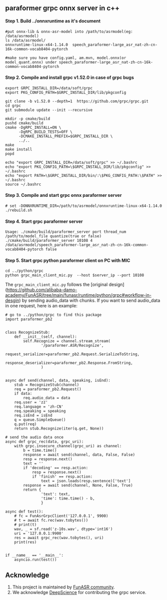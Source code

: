 ## paraformer grpc onnx server in c++

#### Step 1. Build ../onnxruntime as it's document
```
#put onnx-lib & onnx-asr-model into /path/to/asrmodel(eg: /data/asrmodel)
ls /data/asrmodel/
onnxruntime-linux-x64-1.14.0  speech_paraformer-large_asr_nat-zh-cn-16k-common-vocab8404-pytorch

#make sure you have config.yaml, am.mvn, model.onnx(or model_quant.onnx) under speech_paraformer-large_asr_nat-zh-cn-16k-common-vocab8404-pytorch

```

#### Step 2. Compile and install grpc v1.52.0 in case of grpc bugs
```
export GRPC_INSTALL_DIR=/data/soft/grpc
export PKG_CONFIG_PATH=$GRPC_INSTALL_DIR/lib/pkgconfig

git clone -b v1.52.0 --depth=1  https://github.com/grpc/grpc.git
cd grpc
git submodule update --init --recursive

mkdir -p cmake/build
pushd cmake/build
cmake -DgRPC_INSTALL=ON \
      -DgRPC_BUILD_TESTS=OFF \
      -DCMAKE_INSTALL_PREFIX=$GRPC_INSTALL_DIR \
      ../..
make
make install
popd

echo "export GRPC_INSTALL_DIR=/data/soft/grpc" >> ~/.bashrc
echo "export PKG_CONFIG_PATH=\$GRPC_INSTALL_DIR/lib/pkgconfig" >> ~/.bashrc
echo "export PATH=\$GRPC_INSTALL_DIR/bin/:\$PKG_CONFIG_PATH:\$PATH" >> ~/.bashrc
source ~/.bashrc
```

#### Step 3. Compile and start grpc onnx paraformer server
```
# set -DONNXRUNTIME_DIR=/path/to/asrmodel/onnxruntime-linux-x64-1.14.0
./rebuild.sh
```

#### Step 4. Start grpc paraformer server
```
Usage: ./cmake/build/paraformer_server port thread_num /path/to/model_file quantize(true or false)
./cmake/build/paraformer_server 10108 4 /data/asrmodel/speech_paraformer-large_asr_nat-zh-cn-16k-common-vocab8404-pytorch false
```

#### Step 5. Start grpc python paraformer client  on PC with MIC
```
cd ../python/grpc
python grpc_main_client_mic.py  --host $server_ip --port 10108
```

The `grpc_main_client_mic.py` follows the [original design] (https://github.com/alibaba-damo-academy/FunASR/tree/main/funasr/runtime/python/grpc#workflow-in-desgin) by sending audio_data with chunks. If you want to send audio_data in one request, here is an example:

```
# go to ../python/grpc to find this package
import paraformer_pb2


class RecognizeStub:
    def __init__(self, channel):
        self.Recognize = channel.stream_stream(
                '/paraformer.ASR/Recognize',
                request_serializer=paraformer_pb2.Request.SerializeToString,
                response_deserializer=paraformer_pb2.Response.FromString,
                )


async def send(channel, data, speaking, isEnd):
    stub = RecognizeStub(channel)
    req = paraformer_pb2.Request()
    if data:
        req.audio_data = data
    req.user = 'zz'
    req.language = 'zh-CN'
    req.speaking = speaking
    req.isEnd = isEnd
    q = queue.SimpleQueue()
    q.put(req)
    return stub.Recognize(iter(q.get, None))

# send the audio data once
async def grpc_rec(data, grpc_uri):
    with grpc.insecure_channel(grpc_uri) as channel:
        b = time.time()
        response = await send(channel, data, False, False)
        resp = response.next()
        text = ''
        if 'decoding' == resp.action:
            resp = response.next()
            if 'finish' == resp.action:
                text = json.loads(resp.sentence)['text']
        response = await send(channel, None, False, True)
        return {
                'text': text,
                'time': time.time() - b,
                }

async def test():
    # fc = FunAsrGrpcClient('127.0.0.1', 9900)
    # t = await fc.rec(wav.tobytes())
    # print(t)
    wav, _ = sf.read('z-10s.wav', dtype='int16')
    uri = '127.0.0.1:9900'
    res = await grpc_rec(wav.tobytes(), uri)
    print(res)


if __name__ == '__main__':
    asyncio.run(test())

```


## Acknowledge
1. This project is maintained by [FunASR community](https://github.com/alibaba-damo-academy/FunASR).
2. We acknowledge [DeepScience](https://www.deepscience.cn) for contributing the grpc service.

